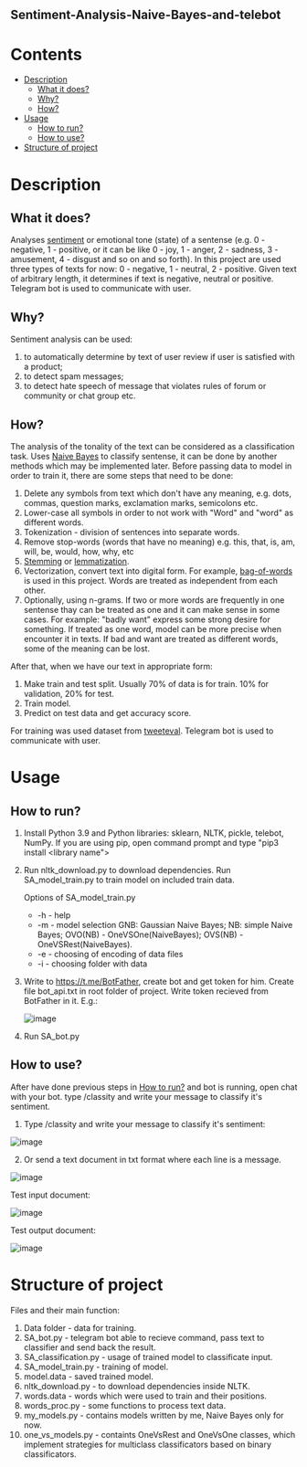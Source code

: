 ## Sentiment-Analysis-Naive-Bayes-and-telebot
# Contents
* [Description](#description)
   * [What it does?](#what-it-does)
   * [Why?](#why)
   * [How?](#how)
* [Usage](#usage)
   * [How to run?](#how-to-run)
   * [How to use?](#how-to-use)
* [Structure of project](#structure-of-project)

# Description
## What it does?
Analyses [sentiment](https://en.wikipedia.org/wiki/Sentiment_analysis) or emotional tone (state) of a sentense (e.g. 0 - negative, 1 - positive, or it can be like 0 - joy, 1 - anger, 2 - sadness, 3 - amusement, 4 - disgust and so on and so forth).
In this project are used three types of texts for now: 0 - negative, 1 - neutral, 2 - positive. Given text of arbitrary length, it determines if text is negative, neutral or positive. Telegram bot is used to communicate with user.

## Why?
Sentiment analysis can be used:
1. to automatically determine by text of user review if user is satisfied with a product;
2. to detect spam messages;
3. to detect hate speech of message that violates rules of forum or community or chat group etc.
   
## How?
The analysis of the tonality of the text can be considered as a classification task. 
Uses [Naive Bayes](https://en.wikipedia.org/wiki/Naive_Bayes_classifier) to classify sentense, it can be done by another methods which may be implemented later.
Before passing data to model in order to train it, there are some steps that need to be done:
1. Delete any symbols from text which don't have any meaning, e.g. dots, commas, question marks, exclamation marks, semicolons etc.
2. Lower-case all symbols in order to not work with "Word" and "word" as different words.
3. Tokenization - division of sentences into separate words.
4. Remove stop-words (words that have no meaning) e.g. this, that, is, am, will, be, would, how, why, etc
5. [Stemming](https://en.wikipedia.org/wiki/Stemming) or [lemmatization](https://en.wikipedia.org/wiki/Lemmatization).
6. Vectorization, convert text into digital form. For example, [bag-of-words](https://en.wikipedia.org/wiki/Bag-of-words_model) is used in this project. Words are treated as independent from each other.
7. Optionally, using n-grams. If two or more words are frequently in one sentense thay can be treated as one and it can make sense in some cases. For example: "badly want" express some strong desire for something. If treated as one word, model can be more precise when encounter it in texts. If bad and want are treated as different words, some of the meaning can be lost.

After that, when we have our text in appropriate form: 
1. Make train and test split. Usually 70% of data is for train. 10% for validation, 20% for test.
2. Train model.
3. Predict on test data and get accuracy score.

For training was used dataset from [tweeteval](https://github.com/cardiffnlp/tweeteval/tree/main/datasets/sentiment). Telegram bot is used to communicate with user.

# Usage
## How to run?
1. Install Python 3.9 and Python libraries: sklearn, NLTK, pickle, telebot, NumPy. If you are using pip, open command prompt and type "pip3 install <library name">
2. Run nltk_download.py to download dependencies. Run SA_model_train.py to train model on included train data.

   Options of SA_model_train.py
    * -h - help
    * -m - model selection
        GNB: Gaussian Naive Bayes;
        NB: simple Naive Bayes;
        OVO(NB) - OneVSOne(NaiveBayes);
        OVS(NB) - OneVSRest(NaiveBayes).
    * -e - choosing of encoding of data files
    * -i - choosing folder with data
   
4. Write to https://t.me/BotFather, create bot and get token for him. Create file bot_api.txt in root folder of project. Write token recieved from BotFather in it. E.g.:

    ![image](https://github.com/Stanislavius/Sentiment-Analysis-Naive-Bayes-and-Telebot/assets/56927835/62ff7318-39ca-4cce-96d4-c3d701df6342)
5. Run SA_bot.py


## How to use?

 After have done previous steps in [How to run?](#how-to-run) and bot is running, open chat with your bot. type /classity and write your message to classify it's sentiment.
1. Type /classity and write your message to classify it's sentiment:

![image](https://github.com/Stanislavius/Sentiment-Analysis-Naive-Bayes-and-telebot-/assets/56927835/62b91d4b-937c-4e65-a0cb-57874df85d91)

2. Or send a text document in txt format where each line is a message.

![image](https://github.com/Stanislavius/Sentiment-Analysis-Naive-Bayes-and-Telebot/assets/56927835/93a6c649-b9de-4aec-a5cc-d157f2de9518) 

Test input document:

![image](https://github.com/Stanislavius/Sentiment-Analysis-Naive-Bayes-and-Telebot/assets/56927835/cc182637-6688-4002-b00c-8f7a41afef75)

Test output document:

![image](https://github.com/Stanislavius/Sentiment-Analysis-Naive-Bayes-and-Telebot/assets/56927835/398500b6-401e-4b7e-92cf-f1f4609e3137)


# Structure of project
Files and their main function:
1. Data folder - data for training.
2. SA_bot.py - telegram bot able to recieve command, pass text to classifier and send back the result.
3. SA_classification.py - usage of trained model to classificate input.
4. SA_model_train.py - training of model.
5. model.data - saved trained model.
6. nltk_download.py - to download dependencies inside NLTK.
7. words.data - words which were used to train and their positions.
8. words_proc.py - some functions to process text data.
9. my_models.py - contains models written by me, Naive Bayes only for now.
10. one_vs_models.py - containts OneVsRest and OneVsOne classes, which implement strategies for multiclass classificators based on binary classificators.
